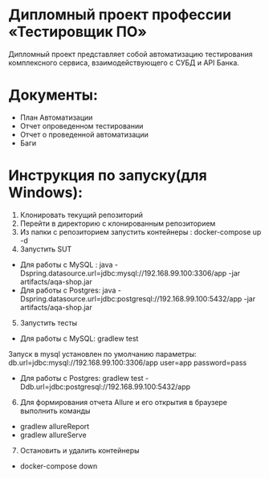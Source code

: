 # Дипломный проект профессии «Тестировщик ПО» #

Дипломный проект представляет собой автоматизацию тестирования комплексного сервиса, взаимодействующего с СУБД и API Банка.

# Документы: #

* План Автоматизации
* Отчет опроведенном тестировании
* Отчет о проведенной автоматизации
* Баги

# Инструкция по запуску(для Windows): #

1. Клонировать текущий репозиторий
2. Перейти в директорию с клонированным репозиторием
3. Из папки с репозиторием запустить контейнеры : docker-compose up -d
4. Запустить SUT
* Для работы с MySQL : java -Dspring.datasource.url=jdbc:mysql://192.168.99.100:3306/app -jar artifacts/aqa-shop.jar
* Для работы с Postgres: java -Dspring.datasource.url=jdbc:postgresql://192.168.99.100:5432/app -jar artifacts/aqa-shop.jar
5. Запустить тесты
* Для работы с MySQL: gradlew test

Запуск в mysql установлен по умолчанию параметры:
db.url=jdbc:mysql://192.168.99.100:3306/app
user=app
password=pass

* Для работы с Postgres: gradlew test -Ddb.url=jdbc:postgresql://192.168.99.100:5432/app

6. Для формирования отчета Allure и его открытия в браузере выполнить команды
* gradlew allureReport
* gradlew allureServe

7. Остановить и удалить контейнеры
* docker-compose down